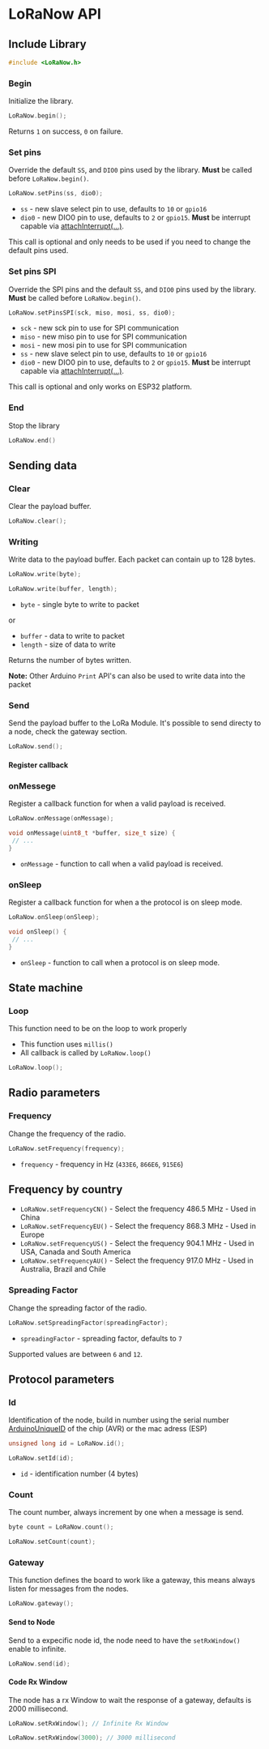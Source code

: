 # LoRaNow API

## Include Library

```c
#include <LoRaNow.h>
```

### Begin

Initialize the library.

```c
LoRaNow.begin();
```
Returns `1` on success, `0` on failure.

### Set pins

Override the default `SS`, and `DIO0` pins used by the library. **Must** be called before `LoRaNow.begin()`.

```c
LoRaNow.setPins(ss, dio0);
```
 * `ss` - new slave select pin to use, defaults to `10` or `gpio16`
 * `dio0` - new DIO0 pin to use, defaults to `2` or `gpio15`.  **Must** be interrupt capable via [attachInterrupt(...)](https://www.arduino.cc/en/Reference/AttachInterrupt).

This call is optional and only needs to be used if you need to change the default pins used.

### Set pins SPI

Override the SPI pins and the default `SS`, and `DIO0` pins used by the library. **Must** be called before `LoRaNow.begin()`.

```c
LoRaNow.setPinsSPI(sck, miso, mosi, ss, dio0);
```
 * `sck` - new sck pin to use for SPI communication
 * `miso` - new miso pin to use for SPI communication
 * `mosi` - new mosi pin to use for SPI communication
 * `ss` - new slave select pin to use, defaults to `10` or `gpio16`
 * `dio0` - new DIO0 pin to use, defaults to `2` or `gpio15`.  **Must** be interrupt capable via [attachInterrupt(...)](https://www.arduino.cc/en/Reference/AttachInterrupt).

This call is optional and only works on ESP32 platform.

### End

Stop the library

```c
LoRaNow.end()
```

## Sending data

### Clear

Clear the payload buffer.

```c
LoRaNow.clear();
```

### Writing

Write data to the  payload buffer. Each packet can contain up to 128 bytes.

```c
LoRaNow.write(byte);

LoRaNow.write(buffer, length);
```
* `byte` - single byte to write to packet

or

* `buffer` - data to write to packet
* `length` - size of data to write

Returns the number of bytes written.

**Note:** Other Arduino `Print` API's can also be used to write data into the packet

### Send

Send the payload buffer to the LoRa Module. It's possible to send directy to a node, check the gateway section.

```c
LoRaNow.send();
```

#### Register callback

### onMessege

Register a callback function for when a valid payload is received.

```c
LoRaNow.onMessage(onMessage);

void onMessage(uint8_t *buffer, size_t size) {
 // ...
}
```

 * `onMessage` - function to call when a valid payload is received.

### onSleep

Register a callback function for when a the protocol is on sleep mode.

```c
LoRaNow.onSleep(onSleep);

void onSleep() {
 // ...
}
```

 * `onSleep` - function to call when a protocol is on sleep mode.

## State machine

### Loop

This function need to be on the loop to work properly 
 * This function uses `millis()`
 * All callback is called by `LoRaNow.loop()`

```c
LoRaNow.loop();
```

## Radio parameters

### Frequency

Change the frequency of the radio.

```c
LoRaNow.setFrequency(frequency);
```
 * `frequency` - frequency in Hz (`433E6`, `866E6`, `915E6`)

## Frequency by country

* `LoRaNow.setFrequencyCN()` - Select the frequency 486.5 MHz - Used in China
* `LoRaNow.setFrequencyEU()` - Select the frequency 868.3 MHz - Used in Europe
* `LoRaNow.setFrequencyUS()` - Select the frequency 904.1 MHz - Used in USA, Canada and South America
* `LoRaNow.setFrequencyAU()` - Select the frequency 917.0 MHz - Used in Australia, Brazil and Chile

### Spreading Factor

Change the spreading factor of the radio.

```c
LoRaNow.setSpreadingFactor(spreadingFactor);
```
 * `spreadingFactor` - spreading factor, defaults to `7`

Supported values are between `6` and `12`.

## Protocol parameters

### Id

Identification of the node, build in number using the serial number [ArduinoUniqueID](https://github.com/ricaun/ArduinoUniqueID) of the chip (AVR) or the mac adress (ESP)

```c
unsigned long id = LoRaNow.id();
```

```c
LoRaNow.setId(id);
```

* `id` - identification number (4 bytes)

### Count

The count number, always increment by one when a message is send.

```c
byte count = LoRaNow.count();
```

```c
LoRaNow.setCount(count);
```
 
### Gateway

This function defines the board to work like a gateway, this means always listen for messages from the nodes.

```c
LoRaNow.gateway();
```

#### Send to Node

Send to a expecific node id, the node need to have the `setRxWindow()` enable to infinite.

```c
LoRaNow.send(id); 
```

#### Code Rx Window

The node has a rx Window to wait the response of a gateway, defaults is 2000 millisecond.

```c
LoRaNow.setRxWindow(); // Infinite Rx Window
```

```c
LoRaNow.setRxWindow(3000); // 3000 millisecond
```